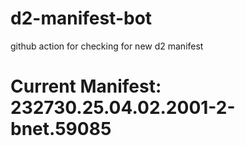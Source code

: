 # d2-manifest-bot
github action for checking for new d2 manifest

# Current Manifest: 232730.25.04.02.2001-2-bnet.59085